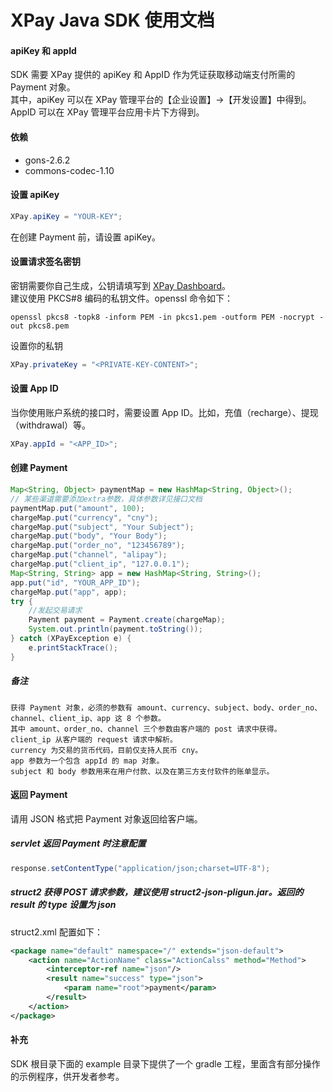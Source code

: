 # XPay Java SDK 使用文档

#### apiKey 和 appId
SDK 需要 XPay 提供的 apiKey 和 AppID 作为凭证获取移动端支付所需的 Payment 对象。  
其中，apiKey 可以在 XPay 管理平台的【企业设置】->【开发设置】中得到。  
AppID 可以在 XPay 管理平台应用卡片下方得到。

#### 依赖
- gons-2.6.2
- commons-codec-1.10

#### 设置 apiKey
``` java
XPay.apiKey = "YOUR-KEY";
```
在创建 Payment 前，请设置 apiKey。

#### 设置请求签名密钥
密钥需要你自己生成，公钥请填写到 [XPay Dashboard](https://dashboard.xpay.com)。  
建议使用 PKCS\#8 编码的私钥文件。openssl 命令如下：
```shell
openssl pkcs8 -topk8 -inform PEM -in pkcs1.pem -outform PEM -nocrypt -out pkcs8.pem
```

设置你的私钥
```java    
XPay.privateKey = "<PRIVATE-KEY-CONTENT>";
```

#### 设置 App ID
当你使用账户系统的接口时，需要设置 App ID。比如，充值（recharge）、提现（withdrawal）等。
```java
XPay.appId = "<APP_ID>";
```

#### 创建 Payment
```java
Map<String, Object> paymentMap = new HashMap<String, Object>();
// 某些渠道需要添加extra参数，具体参数详见接口文档
paymentMap.put("amount", 100);
chargeMap.put("currency", "cny");
chargeMap.put("subject", "Your Subject");
chargeMap.put("body", "Your Body");
chargeMap.put("order_no", "123456789");
chargeMap.put("channel", "alipay");
chargeMap.put("client_ip", "127.0.0.1");
Map<String, String> app = new HashMap<String, String>();
app.put("id", "YOUR_APP_ID");
chargeMap.put("app", app);
try {
    //发起交易请求
    Payment payment = Payment.create(chargeMap);
    System.out.println(payment.toString());
} catch (XPayException e) {
    e.printStackTrace();
}
```

##### 备注

    获得 Payment 对象，必须的参数有 amount、currency、subject、body、order_no、channel、client_ip、app 这 8 个参数。
    其中 amount、order_no、channel 三个参数由客户端的 post 请求中获得。
    client_ip 从客户端的 request 请求中解析。
    currency 为交易的货币代码，目前仅支持人民币 cny。
    app 参数为一个包含 appId 的 map 对象。
    subject 和 body 参数用来在用户付款、以及在第三方支付软件的账单显示。

#### 返回 Payment
请用 JSON 格式把 Payment 对象返回给客户端。

##### servlet 返回 Payment 时注意配置
```java
response.setContentType("application/json;charset=UTF-8");
```

##### struct2 获得 POST 请求参数，建议使用 struct2-json-pligun.jar。返回的 result 的 type 设置为 json
struct2.xml 配置如下：
```xml
<package name="default" namespace="/" extends="json-default">
    <action name="ActionName" class="ActionCalss" method="Method">
        <interceptor-ref name="json"/>
        <result name="success" type="json">
            <param name="root">payment</param>
        </result>
    </action>
</package>
```

#### 补充   
SDK 根目录下面的 example 目录下提供了一个 gradle 工程，里面含有部分操作的示例程序，供开发者参考。
